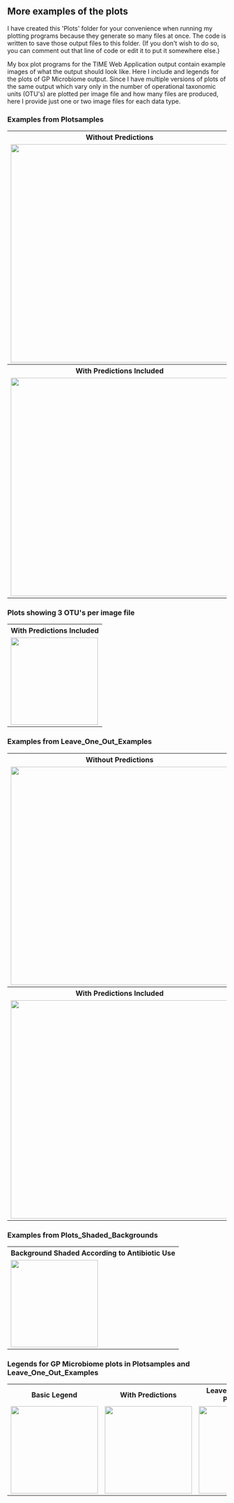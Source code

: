 ## More examples of the plots
I have created this 'Plots' folder for your convenience when running my plotting programs because they generate so many files at once. The code is written to save those output files to this folder. (If you don't wish to do so, you can comment out that line of code or edit it to put it somewhere else.)

My box plot programs for the TIME Web Application output contain example images of what the output should look like. Here I include and legends for the plots of GP Microbiome output. Since I have multiple versions of plots of the same output which vary only in the number of operational taxonomic units (OTU's) are plotted per image file and how many files are produced, here I provide just one or two image files for each data type. 

### Examples from Plotsamples
<table>
  <tr>
      <th style="text-align:center">Without Predictions</th>
  </tr>
  <tr>
      <td><img src='https://imgur.com/vuKEgOz.png' style='height:500px'></td>
  </tr>
  <tr>
      <th style="text-align:center">With Predictions Included</th>
  </tr>
  <tr>
      <td><img src='https://imgur.com/rf8cBpv.png' style='height:500px'></td>
  </tr>
</table>

### Plots showing 3 OTU's per image file
<table>
  <tr>
    <th style="text-align:center">With Predictions Included</th>
  </tr>
  <tr>
    <td><img src='https://imgur.com/m4uCjk0.png' style='height:200px'></td>
  </tr>
</table>

### Examples from Leave_One_Out_Examples
<table>
  <tr>
      <th style="text-align:center">Without Predictions</th>
  </tr>
  <tr>
      <td><img src='https://imgur.com/NsGTLUr.png' style='height:500px'></td>
  </tr>
  <tr>
      <th style="text-align:center">With Predictions Included</th>
  </tr>
  <tr>
      <td><img src='https://imgur.com/HWxfLIQ.png' style='height:500px'></td>
  </tr>
</table>

### Examples from Plots_Shaded_Backgrounds
<table>
  <tr>
    <th style="text-align:center">Background Shaded According to Antibiotic Use</th>
  </tr>
  <tr>
    <td><img src='https://imgur.com/GrCua5d.png' style='height:200px'></td>
  </tr>
</table>

### Legends for GP Microbiome plots in Plotsamples and Leave_One_Out_Examples
<table>
  <tr>
    <th style="text-align:center">Basic Legend</th>
    <th style="text-align:center">With Predictions</th>
    <th style="text-align:center">Leave-One-Out with Predictions</th>
  </tr>
  <tr>
    <td> <img src='https://imgur.com/67y06Aa.png' style='height:200px'></td>
    <td><img src='https://imgur.com/NVzCBG2.png' style='height:200px'></td>
    <td><img src='https://imgur.com/8UJp7WS.png' style='height:200px'></td>
  </tr>
</table>

